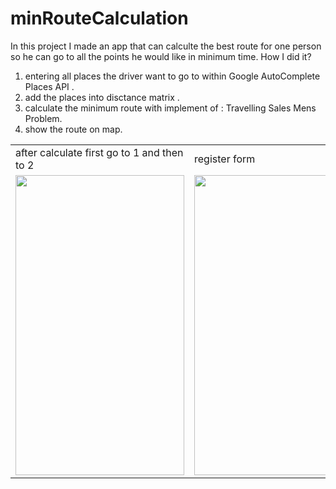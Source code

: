 # minRouteCalculation
In this project I made an app that can calculte the best route for one person so he can go to all the points he would like in minimum time.
How I did it?
1) entering all places the driver want to go to within Google AutoComplete Places API .
2) add the places into disctance matrix . 
3) calculate the minimum route with implement of : Travelling Sales Mens Problem.
4) show the route on map. 
<table>
  <tr>
    <td>after calculate first go to 1 and then to 2</td>
     <td>register form</td>
  </tr>
  <tr>
    <td><img src="https://user-images.githubusercontent.com/24248428/129477648-2b0ab161-231b-452f-9f2f-a6effe882073.jpg" width=270 height=480></td>
    <td><img src="https://user-images.githubusercontent.com/24248428/129477650-ea18c8c8-8396-4811-9442-c0f2cde5330d.jpg" width=270 height=480></td>
  </tr>
 </table>

